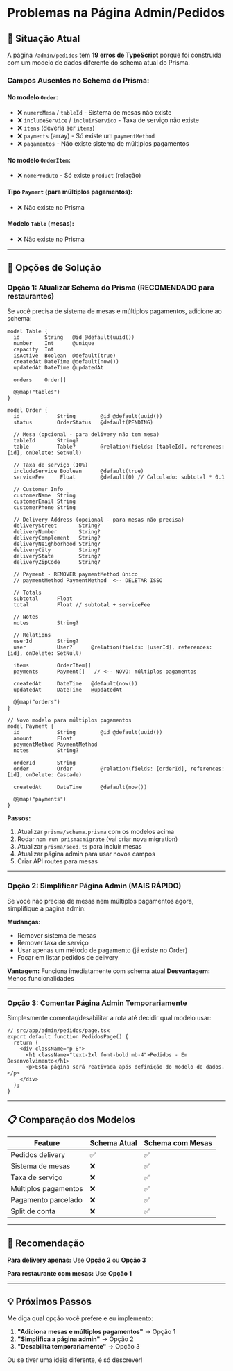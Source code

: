 # Problemas na Página Admin/Pedidos

## 🔴 Situação Atual

A página `/admin/pedidos` tem **19 erros de TypeScript** porque foi construída com um modelo de dados diferente do schema atual do Prisma.

### Campos Ausentes no Schema do Prisma:

#### No modelo `Order`:
- ❌ `numeroMesa` / `tableId` - Sistema de mesas não existe
- ❌ `includeService` / `incluirServico` - Taxa de serviço não existe
- ❌ `itens` (deveria ser `items`)
- ❌ `payments` (array) - Só existe um `paymentMethod`
- ❌ `pagamentos` - Não existe sistema de múltiplos pagamentos

#### No modelo `OrderItem`:
- ❌ `nomeProduto` - Só existe `product` (relação)

#### Tipo `Payment` (para múltiplos pagamentos):
- ❌ Não existe no Prisma

#### Modelo `Table` (mesas):
- ❌ Não existe no Prisma

---

## 🎯 Opções de Solução

### **Opção 1: Atualizar Schema do Prisma (RECOMENDADO para restaurantes)**

Se você precisa de sistema de mesas e múltiplos pagamentos, adicione ao schema:

```prisma
model Table {
  id        String   @id @default(uuid())
  number    Int      @unique
  capacity  Int
  isActive  Boolean  @default(true)
  createdAt DateTime @default(now())
  updatedAt DateTime @updatedAt
  
  orders    Order[]
  
  @@map("tables")
}

model Order {
  id            String        @id @default(uuid())
  status        OrderStatus   @default(PENDING)
  
  // Mesa (opcional - para delivery não tem mesa)
  tableId       String?
  table         Table?        @relation(fields: [tableId], references: [id], onDelete: SetNull)
  
  // Taxa de serviço (10%)
  includeService Boolean      @default(true)
  serviceFee     Float        @default(0) // Calculado: subtotal * 0.1
  
  // Customer Info
  customerName  String
  customerEmail String
  customerPhone String
  
  // Delivery Address (opcional - para mesas não precisa)
  deliveryStreet       String?
  deliveryNumber       String?
  deliveryComplement   String?
  deliveryNeighborhood String?
  deliveryCity         String?
  deliveryState        String?
  deliveryZipCode      String?
  
  // Payment - REMOVER paymentMethod único
  // paymentMethod PaymentMethod  <-- DELETAR ISSO
  
  // Totals
  subtotal      Float
  total         Float // subtotal + serviceFee
  
  // Notes
  notes         String?
  
  // Relations
  userId        String?
  user          User?      @relation(fields: [userId], references: [id], onDelete: SetNull)
  
  items         OrderItem[]
  payments      Payment[]   // <-- NOVO: múltiplos pagamentos
  
  createdAt     DateTime   @default(now())
  updatedAt     DateTime   @updatedAt
  
  @@map("orders")
}

// Novo modelo para múltiplos pagamentos
model Payment {
  id            String        @id @default(uuid())
  amount        Float
  paymentMethod PaymentMethod
  notes         String?
  
  orderId       String
  order         Order         @relation(fields: [orderId], references: [id], onDelete: Cascade)
  
  createdAt     DateTime      @default(now())
  
  @@map("payments")
}
```

**Passos:**
1. Atualizar `prisma/schema.prisma` com os modelos acima
2. Rodar `npm run prisma:migrate` (vai criar nova migration)
3. Atualizar `prisma/seed.ts` para incluir mesas
4. Atualizar página admin para usar novos campos
5. Criar API routes para mesas

---

### **Opção 2: Simplificar Página Admin (MAIS RÁPIDO)**

Se você não precisa de mesas nem múltiplos pagamentos agora, simplifique a página admin:

**Mudanças:**
- Remover sistema de mesas
- Remover taxa de serviço
- Usar apenas um método de pagamento (já existe no Order)
- Focar em listar pedidos de delivery

**Vantagem:** Funciona imediatamente com schema atual
**Desvantagem:** Menos funcionalidades

---

### **Opção 3: Comentar Página Admin Temporariamente**

Simplesmente comentar/desabilitar a rota até decidir qual modelo usar:

```tsx
// src/app/admin/pedidos/page.tsx
export default function PedidosPage() {
  return (
    <div className="p-8">
      <h1 className="text-2xl font-bold mb-4">Pedidos - Em Desenvolvimento</h1>
      <p>Esta página será reativada após definição do modelo de dados.</p>
    </div>
  );
}
```

---

## 📋 Comparação dos Modelos

| Feature | Schema Atual | Schema com Mesas |
|---------|-------------|------------------|
| Pedidos delivery | ✅ | ✅ |
| Sistema de mesas | ❌ | ✅ |
| Taxa de serviço | ❌ | ✅ |
| Múltiplos pagamentos | ❌ | ✅ |
| Pagamento parcelado | ❌ | ✅ |
| Split de conta | ❌ | ✅ |

---

## 🚀 Recomendação

**Para delivery apenas:** Use **Opção 2** ou **Opção 3**

**Para restaurante com mesas:** Use **Opção 1**

---

## 💡 Próximos Passos

Me diga qual opção você prefere e eu implemento:

1. **"Adiciona mesas e múltiplos pagamentos"** → Opção 1
2. **"Simplifica a página admin"** → Opção 2  
3. **"Desabilita temporariamente"** → Opção 3

Ou se tiver uma ideia diferente, é só descrever!

